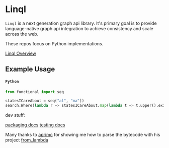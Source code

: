 # Linql

`Linql` is a next generation graph api library.  It's primary goal is to provide language-native graph api integration to achieve consistency and scale across the web. 

These repos focus on Python implementations.  

[Linql Overview](../README.md)

## Example Usage

#### **`Python`**
```python
from functional import seq

statesICareAbout = seq("al", "ma"])
search.Where(lambda r => statesICareAbout.map(lambda t => t.upper().exists(r))).to_list();
```

dev stuff: 

[packaging docs](https://packaging.python.org/en/latest/tutorials/packaging-projects/)
[testing docs](https://docs.python.org/3/library/test.html)

Many thanks to [aprimc](https://github.com/aprimc) for showing me how to parse the bytecode with his project [from_lambda](https://github.com/aprimc/from_lambda/blob/master/README.md)